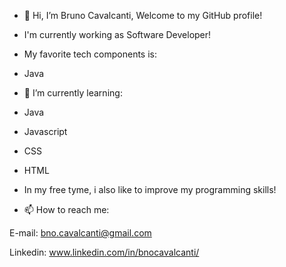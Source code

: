 - 👋 Hi, I’m Bruno Cavalcanti, Welcome to my GitHub profile!

- I'm currently working as Software Developer!

- My favorite tech components is:
- Java

- 🌱 I’m currently learning:
- Java
- Javascript
- CSS
- HTML

- In my free tyme, i also like to improve my programming skills!

- 📫 How to reach me:

 E-mail: bno.cavalcanti@gmail.com
 
 Linkedin: www.linkedin.com/in/bnocavalcanti/




